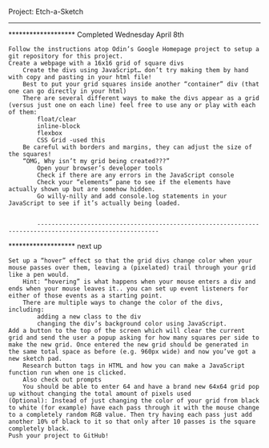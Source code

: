 Project: Etch-a-Sketch



------------------------------------------------------------------------------------------------------------------
******************* Completed Wednesday April 8th

    Follow the instructions atop Odin’s Google Homepage project to setup a git repository for this project.
    Create a webpage with a 16x16 grid of square divs
        Create the divs using JavaScript… don’t try making them by hand with copy and pasting in your html file!
        Best to put your grid squares inside another “container” div (that one can go directly in your html)
        There are several different ways to make the divs appear as a grid (versus just one on each line) feel free to use any or play with each of them:
            float/clear
            inline-block
            flexbox
            CSS Grid -used this
        Be careful with borders and margins, they can adjust the size of the squares!
        “OMG, Why isn’t my grid being created???”
            Open your browser’s developer tools
            Check if there are any errors in the JavaScript console
            Check your “elements” pane to see if the elements have actually shown up but are somehow hidden.
            Go willy-nilly and add console.log statements in your JavaScript to see if it’s actually being loaded.


            --------------------------------------------------------------------------------------------------------

******************* next up 


    Set up a “hover” effect so that the grid divs change color when your mouse passes over them, leaving a (pixelated) trail through your grid like a pen would.
        Hint: “hovering” is what happens when your mouse enters a div and ends when your mouse leaves it.. you can set up event listeners for either of those events as a starting point.
        There are multiple ways to change the color of the divs, including:
            adding a new class to the div
            changing the div’s background color using JavaScript.
    Add a button to the top of the screen which will clear the current grid and send the user a popup asking for how many squares per side to make the new grid. Once entered the new grid should be generated in the same total space as before (e.g. 960px wide) and now you’ve got a new sketch pad.
        Research button tags in HTML and how you can make a JavaScript function run when one is clicked.
        Also check out prompts
        You should be able to enter 64 and have a brand new 64x64 grid pop up without changing the total amount of pixels used
    (Optional): Instead of just changing the color of your grid from black to white (for example) have each pass through it with the mouse change to a completely random RGB value. Then try having each pass just add another 10% of black to it so that only after 10 passes is the square completely black.
    Push your project to GitHub!

